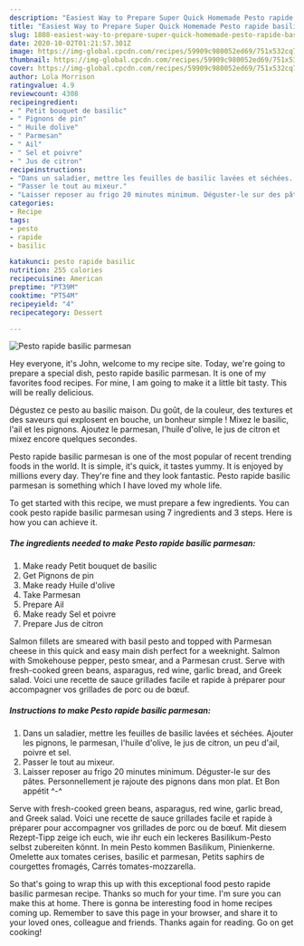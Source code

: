 ```yaml
---
description: "Easiest Way to Prepare Super Quick Homemade Pesto rapide basilic parmesan"
title: "Easiest Way to Prepare Super Quick Homemade Pesto rapide basilic parmesan"
slug: 1808-easiest-way-to-prepare-super-quick-homemade-pesto-rapide-basilic-parmesan
date: 2020-10-02T01:21:57.301Z
image: https://img-global.cpcdn.com/recipes/59909c980052ed69/751x532cq70/pesto-rapide-basilic-parmesan-photo-principale-de-la-recette.jpg
thumbnail: https://img-global.cpcdn.com/recipes/59909c980052ed69/751x532cq70/pesto-rapide-basilic-parmesan-photo-principale-de-la-recette.jpg
cover: https://img-global.cpcdn.com/recipes/59909c980052ed69/751x532cq70/pesto-rapide-basilic-parmesan-photo-principale-de-la-recette.jpg
author: Lola Morrison
ratingvalue: 4.9
reviewcount: 4308
recipeingredient:
- " Petit bouquet de basilic"
- " Pignons de pin"
- " Huile dolive"
- " Parmesan"
- " Ail"
- " Sel et poivre"
- " Jus de citron"
recipeinstructions:
- "Dans un saladier, mettre les feuilles de basilic lavées et séchées. Ajouter les pignons, le parmesan, l&#39;huile d&#39;olive, le jus de citron, un peu d&#39;ail, poivre et sel."
- "Passer le tout au mixeur."
- "Laisser reposer au frigo 20 minutes minimum. Déguster-le sur des pâtes. Personnellement je rajoute des pignons dans mon plat. Et Bon appétit ^-^"
categories:
- Recipe
tags:
- pesto
- rapide
- basilic

katakunci: pesto rapide basilic 
nutrition: 255 calories
recipecuisine: American
preptime: "PT39M"
cooktime: "PT54M"
recipeyield: "4"
recipecategory: Dessert

---
```



![Pesto rapide basilic parmesan](https://img-global.cpcdn.com/recipes/59909c980052ed69/751x532cq70/pesto-rapide-basilic-parmesan-photo-principale-de-la-recette.jpg)

Hey everyone, it's John, welcome to my recipe site. Today, we're going to prepare a special dish, pesto rapide basilic parmesan. It is one of my favorites food recipes. For mine, I am going to make it a little bit tasty. This will be really delicious.

Dégustez ce pesto au basilic maison. Du goût, de la couleur, des textures et des saveurs qui explosent en bouche, un bonheur simple ! Mixez le basilic, l&#39;ail et les pignons. Ajoutez le parmesan, l&#39;huile d&#39;olive, le jus de citron et mixez encore quelques secondes.

Pesto rapide basilic parmesan is one of the most popular of recent trending foods in the world. It is simple, it's quick, it tastes yummy. It is enjoyed by millions every day. They're fine and they look fantastic. Pesto rapide basilic parmesan is something which I have loved my whole life.


To get started with this recipe, we must prepare a few ingredients. You can cook pesto rapide basilic parmesan using 7 ingredients and 3 steps. Here is how you can achieve it.

<!--inarticleads1-->

##### The ingredients needed to make Pesto rapide basilic parmesan:

1. Make ready  Petit bouquet de basilic
1. Get  Pignons de pin
1. Make ready  Huile d&#39;olive
1. Take  Parmesan
1. Prepare  Ail
1. Make ready  Sel et poivre
1. Prepare  Jus de citron


Salmon fillets are smeared with basil pesto and topped with Parmesan cheese in this quick and easy main dish perfect for a weeknight. Salmon with Smokehouse pepper, pesto smear, and a Parmesan crust. Serve with fresh-cooked green beans, asparagus, red wine, garlic bread, and Greek salad. Voici une recette de sauce grillades facile et rapide à préparer pour accompagner vos grillades de porc ou de bœuf. 

<!--inarticleads2-->

##### Instructions to make Pesto rapide basilic parmesan:

1. Dans un saladier, mettre les feuilles de basilic lavées et séchées. Ajouter les pignons, le parmesan, l&#39;huile d&#39;olive, le jus de citron, un peu d&#39;ail, poivre et sel.
1. Passer le tout au mixeur.
1. Laisser reposer au frigo 20 minutes minimum. Déguster-le sur des pâtes. Personnellement je rajoute des pignons dans mon plat. Et Bon appétit ^-^


Serve with fresh-cooked green beans, asparagus, red wine, garlic bread, and Greek salad. Voici une recette de sauce grillades facile et rapide à préparer pour accompagner vos grillades de porc ou de bœuf. Mit diesem Rezept-Tipp zeige ich euch, wie ihr euch ein leckeres Basilikum-Pesto selbst zubereiten könnt. In mein Pesto kommen Basilikum, Pinienkerne. Omelette aux tomates cerises, basilic et parmesan, Petits saphirs de courgettes fromagés, Carrés tomates-mozzarella. 

So that's going to wrap this up with this exceptional food pesto rapide basilic parmesan recipe. Thanks so much for your time. I'm sure you can make this at home. There is gonna be interesting food in home recipes coming up. Remember to save this page in your browser, and share it to your loved ones, colleague and friends. Thanks again for reading. Go on get cooking!

